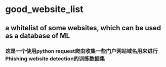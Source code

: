 # good_website_list
a whitelist of some websites, which can be used as a database of ML 
---
### 这是一个使用python request爬虫收集一些门户网站域名用来进行Phishing website detection的训练数据集
